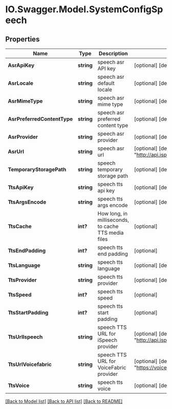 # IO.Swagger.Model.SystemConfigSpeech
## Properties

Name | Type | Description | Notes
------------ | ------------- | ------------- | -------------
**AsrApiKey** | **string** | speech asr API key | [optional] [default to ""]
**AsrLocale** | **string** | speech asr default locale | [optional] [default to "en-us"]
**AsrMimeType** | **string** | speech asr mime type | [optional] [default to "application/wav"]
**AsrPreferredContentType** | **string** | speech asr preferred content type | [optional] [default to "application/wav"]
**AsrProvider** | **string** | speech asr provider | [optional] [default to "ispeech"]
**AsrUrl** | **string** | speech asr url | [optional] [default to "http://api.ispeech.org/api/json"]
**TemporaryStoragePath** | **string** | speech temporary storage path | [optional] [default to "/tmp"]
**TtsApiKey** | **string** | speech tts api key | [optional] [default to ""]
**TtsArgsEncode** | **string** | speech tts args encode | [optional] [default to "multipart"]
**TtsCache** | **int?** | How long, in milliseconds, to cache TTS media files | [optional] 
**TtsEndPadding** | **int?** | speech tts end padding | [optional] 
**TtsLanguage** | **string** | speech tts language | [optional] [default to "en-us"]
**TtsProvider** | **string** | speech tts provider | [optional] [default to "flite"]
**TtsSpeed** | **int?** | speech tts speed | [optional] 
**TtsStartPadding** | **int?** | speech tts start padding | [optional] 
**TtsUrlIspeech** | **string** | speech TTS URL for iSpeech provider | [optional] [default to "http://api.ispeech.org/api/json"]
**TtsUrlVoicefabric** | **string** | speech TTS URL for VoiceFabric provider | [optional] [default to "https://voicefabric.ru/WSServer/ws/tts"]
**TtsVoice** | **string** | speech tts voice | [optional] [default to "male"]

[[Back to Model list]](../README.md#documentation-for-models) [[Back to API list]](../README.md#documentation-for-api-endpoints) [[Back to README]](../README.md)

